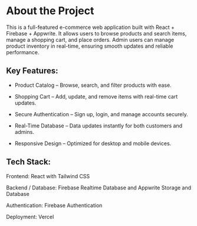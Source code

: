 # About the Project

This is a full-featured e-commerce web application built with React + Firebase + Appwrite.
It allows users to browse products and search items, manage a shopping cart, and place orders.
Admin users can manage product inventory in real-time, ensuring smooth updates and reliable performance.

## Key Features:

- Product Catalog – Browse, search, and filter products with ease.

- Shopping Cart – Add, update, and remove items with real-time cart updates.

- Secure Authentication – Sign up, login, and manage accounts securely.

- Real-Time Database – Data updates instantly for both customers and admins.

- Responsive Design – Optimized for desktop and mobile devices.

## Tech Stack:

Frontend: React with Tailwind CSS

Backend / Database: Firebase Realtime Database and Appwrite Storage and Database

Authentication: Firebase Authentication

Deployment: Vercel
